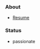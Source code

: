 <!--
**aijisjtu/aijisjtu** is a ✨ _special_ ✨ repository because its `README.md` (this file) appears on your GitHub profile.

-->
### About
* [Resume](https://aijisjtu.github.io/pdf/resume_aiji_CN_202403.pdf)
### Status
* passionate

